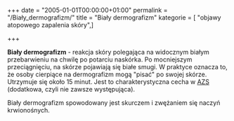 +++
date = "2005-01-01T00:00:00+01:00"
permalink = "/Biały_dermografizm/"
title = "Biały dermografizm"
kategorie = [ "objawy atopowego zapalenia skóry",]

+++

[](/images/Bialy-dermografizm.jpg "Biały dermografizm")**Biały dermografizm** - reakcja skóry polegająca na widocznym białym przebarwieniu na chwilę po potarciu naskórka. Po mocniejszym przeciągnięciu, na skórze pojawiają się białe smugi. W praktyce oznacza to, że osoby cierpiące na dermografizm mogą "pisać" po swojej skórze. Utrzymuje się około 15 minut. Jest to charakterystyczna cecha w [AZS](/atopedia/AZS) (dodatkowa, czyli nie zawsze występująca).

Biały dermografizm spowodowany jest skurczem i zwężaniem się naczyń krwionośnych.
